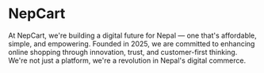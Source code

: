 # NepCart
At NepCart, we're building a digital future for Nepal — one that's affordable, simple, and empowering. Founded in 2025, we are committed to enhancing online shopping through innovation, trust, and customer-first thinking. We're not just a platform, we're a revolution in Nepal's digital commerce.
